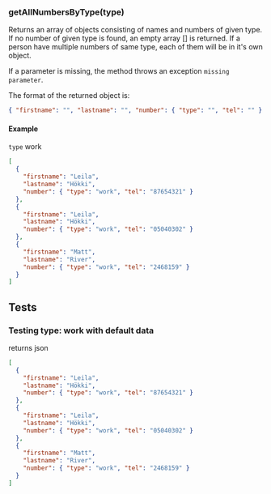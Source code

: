 ### **getAllNumbersByType(type)**

Returns an array of objects consisting of names and numbers of given type. If no number of given type is found, an empty array [] is returned.
If a person have multiple numbers of same type, each of them will be in it's own object.

If a parameter is missing, the method throws an exception `missing parameter`.

The format of the returned object is:

```json
{ "firstname": "", "lastname": "", "number": { "type": "", "tel": "" } }
```

#### Example

`type` work

```json
[
  {
    "firstname": "Leila",
    "lastname": "Hökki",
    "number": { "type": "work", "tel": "87654321" }
  },
  {
    "firstname": "Leila",
    "lastname": "Hökki",
    "number": { "type": "work", "tel": "05040302" }
  },
  {
    "firstname": "Matt",
    "lastname": "River",
    "number": { "type": "work", "tel": "2468159" }
  }
]
```

## Tests

### Testing type: work with default data

returns json

```json
[
  {
    "firstname": "Leila",
    "lastname": "Hökki",
    "number": { "type": "work", "tel": "87654321" }
  },
  {
    "firstname": "Leila",
    "lastname": "Hökki",
    "number": { "type": "work", "tel": "05040302" }
  },
  {
    "firstname": "Matt",
    "lastname": "River",
    "number": { "type": "work", "tel": "2468159" }
  }
]
```
